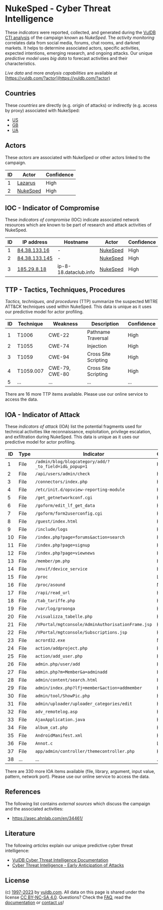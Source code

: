 # NukeSped - Cyber Threat Intelligence

These _indicators_ were reported, collected, and generated during the [VulDB CTI analysis](https://vuldb.com/?kb.cti) of the campaign known as _NukeSped_. The _activity monitoring_ correlates data from social media, forums, chat rooms, and darknet markets. It helps to determine associated actors, specific activities, expected intentions, emerging research, and ongoing attacks. Our unique _predictive model_ uses _big data_ to forecast activities and their characteristics.

_Live data_ and more _analysis capabilities_ are available at [https://vuldb.com/?actor](https://vuldb.com/?actor)

## Countries

These _countries_ are directly (e.g. origin of attacks) or indirectly (e.g. access by proxy) associated with NukeSped:

* [US](https://vuldb.com/?country.us)
* [GB](https://vuldb.com/?country.gb)
* [UA](https://vuldb.com/?country.ua)

## Actors

These _actors_ are associated with NukeSped or other actors linked to the campaign.

ID | Actor | Confidence
-- | ----- | ----------
1 | [Lazarus](https://vuldb.com/?actor.lazarus) | High
2 | [NukeSped](https://vuldb.com/?actor.nukesped) | High

## IOC - Indicator of Compromise

These _indicators of compromise_ (IOC) indicate associated network resources which are known to be part of research and attack activities of NukeSped.

ID | IP address | Hostname | Actor | Confidence
-- | ---------- | -------- | ----- | ----------
1 | [84.38.133.16](https://vuldb.com/?ip.84.38.133.16) | - | [NukeSped](https://vuldb.com/?actor.nukesped) | High
2 | [84.38.133.145](https://vuldb.com/?ip.84.38.133.145) | - | [NukeSped](https://vuldb.com/?actor.nukesped) | High
3 | [185.29.8.18](https://vuldb.com/?ip.185.29.8.18) | ip-8-18.dataclub.info | [NukeSped](https://vuldb.com/?actor.nukesped) | High

## TTP - Tactics, Techniques, Procedures

_Tactics, techniques, and procedures_ (TTP) summarize the suspected MITRE ATT&CK techniques used within NukeSped. This data is unique as it uses our predictive model for actor profiling.

ID | Technique | Weakness | Description | Confidence
-- | --------- | -------- | ----------- | ----------
1 | T1006 | CWE-22 | Pathname Traversal | High
2 | T1055 | CWE-74 | Injection | High
3 | T1059 | CWE-94 | Cross Site Scripting | High
4 | T1059.007 | CWE-79, CWE-80 | Cross Site Scripting | High
5 | ... | ... | ... | ...

There are 16 more TTP items available. Please use our online service to access the data.

## IOA - Indicator of Attack

These _indicators of attack_ (IOA) list the potential fragments used for technical activities like reconnaissance, exploitation, privilege escalation, and exfiltration during NukeSped. This data is unique as it uses our predictive model for actor profiling.

ID | Type | Indicator | Confidence
-- | ---- | --------- | ----------
1 | File | `/admin/blog/blogcategory/add/?_to_field=id&_popup=1` | High
2 | File | `/api/users/admin/check` | High
3 | File | `/connectors/index.php` | High
4 | File | `/etc/init.d/opsview-reporting-module` | High
5 | File | `/get_getnetworkconf.cgi` | High
6 | File | `/goform/edit_lf_get_data` | High
7 | File | `/goform/form2userconfig.cgi` | High
8 | File | `/guest/index.html` | High
9 | File | `/include/logs` | High
10 | File | `/index.php?page=forums&action=search` | High
11 | File | `/index.php?page=signup` | High
12 | File | `/index.php?page=viewnews` | High
13 | File | `/member/pm.php` | High
14 | File | `/onvif/device_service` | High
15 | File | `/proc` | Low
16 | File | `/proc/asound` | Medium
17 | File | `/rapi/read_url` | High
18 | File | `/tab_tariffe.php` | High
19 | File | `/var/log/groonga` | High
20 | File | `/visualizza_tabelle.php` | High
21 | File | `/VPortal/mgtconsole/AdminAuthorisationFrame.jsp` | High
22 | File | `/VPortal/mgtconsole/Subscriptions.jsp` | High
23 | File | `acrord32.exe` | Medium
24 | File | `action/addproject.php` | High
25 | File | `action/add_user.php` | High
26 | File | `admin.php/user/add` | High
27 | File | `admin.php?m=Member&a=adminadd` | High
28 | File | `admin/content/search.html` | High
29 | File | `admin/index.php?lfj=member&action=addmember` | High
30 | File | `admin/tool/ShowPic.php` | High
31 | File | `admin/uploader/uploader_categories/edit` | High
32 | File | `adv_remotelog.asp` | High
33 | File | `AjaxApplication.java` | High
34 | File | `album_cat.php` | High
35 | File | `AndroidManifest.xml` | High
36 | File | `Annot.c` | Low
37 | File | `app/admin/controller/themecontroller.php` | High
38 | ... | ... | ...

There are 330 more IOA items available (file, library, argument, input value, pattern, network port). Please use our online service to access the data.

## References

The following list contains _external sources_ which discuss the campaign and the associated activities:

* https://asec.ahnlab.com/en/34461/

## Literature

The following _articles_ explain our unique predictive cyber threat intelligence:

* [VulDB Cyber Threat Intelligence Documentation](https://vuldb.com/?kb.cti)
* [Cyber Threat Intelligence - Early Anticipation of Attacks](https://www.scip.ch/en/?labs.20201022)

## License

(c) [1997-2023](https://vuldb.com/?kb.changelog) by [vuldb.com](https://vuldb.com/?kb.about). All data on this page is shared under the license [CC BY-NC-SA 4.0](https://creativecommons.org/licenses/by-nc-sa/4.0/). Questions? Check the [FAQ](https://vuldb.com/?kb.faq), read the [documentation](https://vuldb.com/?kb) or [contact us](https://vuldb.com/?contact)!
